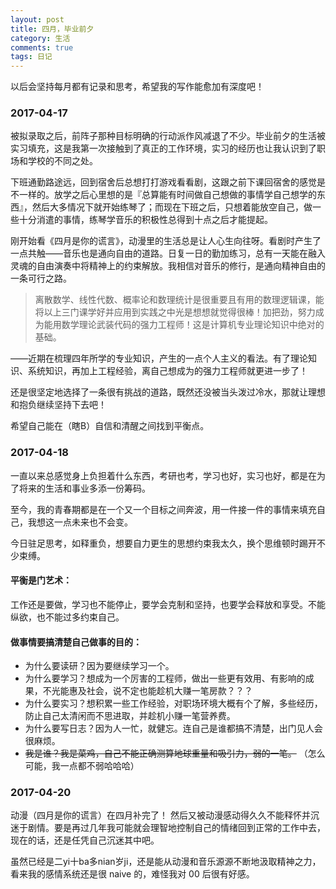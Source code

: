 ```yaml
---
layout: post
title: 四月，毕业前夕
category: 生活
comments: true
tags: 日记
---
```


以后会坚持每月都有记录和思考，希望我的写作能愈加有深度吧！

### 2017-04-17
被拟录取之后，前阵子那种目标明确的行动派作风减退了不少。毕业前夕的生活被实习填充，这是我第一次接触到了真正的工作环境，实习的经历也让我认识到了职场和学校的不同之处。

下班通勤路途远，回到宿舍后总想打打游戏看看剧，这跟之前下课回宿舍的感觉是不一样的。放学之后心里想的是『总算能有时间做自己想做的事情学自己想学的东西』，然后大多情况下就开始练琴了；而现在下班之后，只想着能放空自己，做一些十分消遣的事情，练琴学音乐的积极性总得到十点之后才能提起。

刚开始看《四月是你的谎言》，动漫里的生活总是让人心生向往呀。看剧时产生了一点共触——音乐也是通向自由的道路。日复一日的勤加练习，总有一天能在融入灵魂的自由演奏中将精神上的约束解放。我相信对音乐的修行，是通向精神自由的一条可行之路。


>离散数学、线性代数、概率论和数理统计是很重要且有用的数理逻辑课，能将以上三门课学好并应用到实践之中光是想想就觉得很棒！加把劲，努力成为能用数学理论武装代码的强力工程师！这是计算机专业理论知识中绝对的基础。

——近期在梳理四年所学的专业知识，产生的一点个人主义的看法。有了理论知识、系统知识，再加上工程经验，离自己想成为的强力工程师就更进一步了！

还是很坚定地选择了一条很有挑战的道路，既然还没被当头泼过冷水，那就让理想和抱负继续坚持下去吧！

希望自己能在（瞎B）自信和清醒之间找到平衡点。

### 2017-04-18

一直以来总感觉身上负担着什么东西，考研也考，学习也好，实习也好，都是在为了将来的生活和事业多添一份筹码。

至今，我的青春期都是在一个又一个目标之间奔波，用一件接一件的事情来填充自己，我想这一点未来也不会变。

今日驻足思考，如释重负，想要自力更生的思想约束我太久，换个思维顿时踢开不少束缚。

#### 平衡是门艺术：
工作还是要做，学习也不能停止，要学会克制和坚持，也要学会释放和享受。不能纵欲，也不能过多约束自己。

#### 做事情要搞清楚自己做事的目的：
* 为什么要读研？因为要继续学习一个。
* 为什么要学习？想成为一个厉害的工程师，做出一些更有效用、有影响的成果，不光能惠及社会，说不定也能趁机大赚一笔房款？？？
* 为什么要实习？想积累一些工作经验，对职场环境大概有个了解，多些经历，防止自己太清闲而不思进取，并趁机小赚一笔营养费。
* 为什么要写日志？因为人一忙，就健忘。连自己是谁都搞不清楚，出门见人会很麻烦。
* ~~我是谁？我是菜鸡，自己不能正确测算地球重量和吸引力，弱的一笔。~~ （怎么可能，我一点都不弱哈哈哈）

### 2017-04-20
动漫（四月是你的谎言）在四月补完了！
然后又被动漫感动得久久不能释怀并沉迷于剧情。要是再过几年我可能就会理智地控制自己的情绪回到正常的工作中去，现在的话，还是任凭自己沉迷其中吧。

虽然已经是二yi十ba多nian岁ji，还是能从动漫和音乐源源不断地汲取精神之力，看来我的感情系统还是很 naive 的，难怪我对 00 后很有好感。

